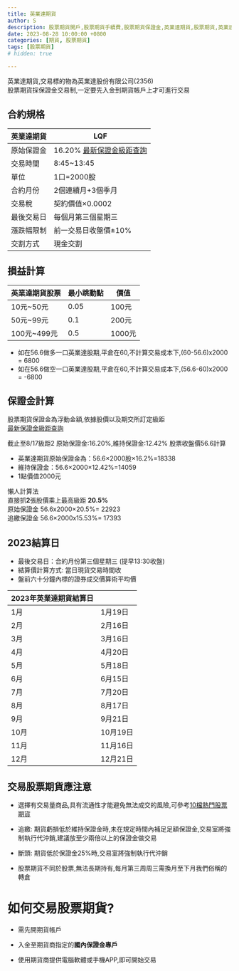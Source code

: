 ```yaml
---
title: 英業達期貨
author: S
description: 股票期貨開戶,股票期貨手續費,股票期貨保證金,英業達期貨,股票期貨,英業達期貨保證金,英業達期貨規格
date: 2023-08-28 10:00:00 +0800
categories: [期貨, 股票期貨]
tags: [股票期貨]
# hidden: true

---
```


英業達期貨,交易標的物為英業達股份有限公司(2356)  
股票期貨採保證金交易制,一定要先入金到期貨帳戶上才可進行交易

## 合約規格

| 英業達期貨 | LQF           |
|-------|---------------|
|原始保證金|     16.20% [最新保證金級距查詢](https://www.taifex.com.tw/cht/5/stockMargining)        |
| 交易時間  | 8:45~13:45    |
| 單位    | 1口=2000股      |
| 合約月份  | 2個連續月+3個季月    |
| 交易稅   | 契約價值×0.0002   |
| 最後交易日 | 每個月第三個星期三     |
| 漲跌幅限制 | 前一交易日收盤價±10%  |
| 交割方式  | 現金交割          |


## 損益計算


 |  英業達期貨股票 |  最小跳動點 |價值|
|-----------|-----------|----------|
| 10元~50元    |  0.05 | 100元|
 | 50元~99元  | 0.1	  | 200元|
 | 100元~499元	  | 0.5	  | 1000元|

 
+ 如在56.6做多一口英業達股期,平倉在60,不計算交易成本下,(60-56.6)x2000 = 6800
+ 如在56.6做空一口英業達股期,平倉在60,不計算交易成本下,(56.6-60)x2000 = -6800

## 保證金計算
股票期貨保證金為浮動金額,依據股價以及期交所訂定級距  
[最新保證金級距查詢](https://www.taifex.com.tw/cht/5/stockMargining)

截止至8/17級距2
原始保證金:16.20%,維持保證金:12.42%
股票收盤價56.6計算
+ 英業達期貨原始保證金為：56.6×2000股×16.2%=18338
+ 維持保證金：56.6×2000×12.42%=14059
+ 1點價值2000元

懶人計算法   
直接抓**2**張股價乘上最高級距 **20.5%**  
原始保證金 56.6x2000×20.5%= 22923  
追繳保證金 56.6×2000x15.53%= 17393




## 2023結算日
+ 最後交易日：合約月份第三個星期三 (提早13:30收盤)
+ 結算價計算方式: 當日現貨交易時間收
+ 盤前六十分鐘內標的證券成交價算術平均價

| 2023年英業達期貨結算日  |         |
|---------------|---------|
| 1月            | 1月19日   |
| 2月            | 2月16日   |
| 3月            | 3月16日   |
| 4月            | 4月20日   |
| 5月            | 5月18日   |
| 6月            | 6月15日   |
| 7月            | 7月20日   |
| 8月            | 8月17日   |
| 9月            | 9月21日   |
| 10月           | 10月19日  |
| 11月           | 11月16日  |
| 12月           | 12月21日  |


## 交易股票期貨應注意

+ 選擇有交易量商品,具有流通性才能避免無法成交的風險,可參考[10檔熱門股票期貨](../10檔熱門股票期貨/)


+ 追繳: 期貨虧損低於維持保證金時,未在規定時間內補足足額保證金,交易室將強制執行代沖銷,建議放至少兩倍以上的保證金做交易

+ 斷頭: 期貨低於保證金25%時,交易室將強制執行代沖銷

+ 股票期貨不同於股票,無法長期持有,每月第三周周三需換月至下月我們俗稱的轉倉

# 如何交易股票期貨?

+ 需先開期貨帳戶

+ 入金至期貨商指定的**國內保證金專戶**

+ 使用期貨商提供電腦軟體或手機APP,即可開始交易